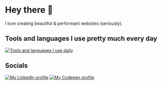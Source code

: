 # Hey there 🙂

I love creating beautiful & performant websites (seriously).

## Tools and languages I use pretty much every day

[![Tools and languages I use daily](https://skillicons.dev/icons?i=xd,photoshop,figma,html,css,sass,js,react&theme=dark)](https://skillicons.dev)

## Socials

[![My LinkedIn profile](https://img.shields.io/badge/-linkedin-white?style=for-the-badge&logo=linkedin&logoColor=blue)](https://www.linkedin.com/in/vince1444/)
[![My Codepen profile](https://img.shields.io/badge/codepen-white?&style=for-the-badge&logo=codepen&logoColor=black)](https://codepen.io/vince1444) 
